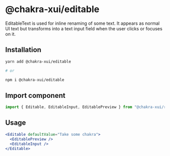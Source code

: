 # @chakra-xui/editable

EditableText is used for inline renaming of some text. It appears as normal UI
text but transforms into a text input field when the user clicks or focuses on
it.

## Installation

```sh
yarn add @chakra-xui/editable

# or

npm i @chakra-xui/editable
```

## Import component

```js
import { Editable, EditableInput, EditablePreview } from "@chakra-xui/react"
```

## Usage

```jsx
<Editable defaultValue="Take some chakra">
  <EditablePreview />
  <EditableInput />
</Editable>
```
